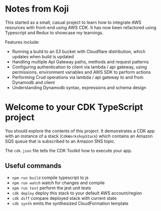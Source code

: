 # Notes from Koji

This started as a small, casual project to learn how to integrate AWS resources with front-end using AWS CDK. It has now been refactored using Typescript and Redux to showcase my learnings. 

Features include:

- Running a build to an S3 bucket with Cloudflare distribution, which updates when build is updated
- Handling multiple Api Gateway paths, methods and request patterns
- Configuring authentication to client via lambda / api gateway, using permissions, environment variables and AWS SDK to perform actions
- Performing Crud operations via lambda / api gateway to and from Dynamodb and client
- Understanding Dynamodb syntax, expressions and schema design

# Welcome to your CDK TypeScript project

You should explore the contents of this project. It demonstrates a CDK app with an instance of a stack (`CdkWorkshopStack`)
which contains an Amazon SQS queue that is subscribed to an Amazon SNS topic.

The `cdk.json` file tells the CDK Toolkit how to execute your app.

## Useful commands

* `npm run build`   compile typescript to js
* `npm run watch`   watch for changes and compile
* `npm run test`    perform the jest unit tests
* `cdk deploy`      deploy this stack to your default AWS account/region
* `cdk diff`        compare deployed stack with current state
* `cdk synth`       emits the synthesized CloudFormation template
